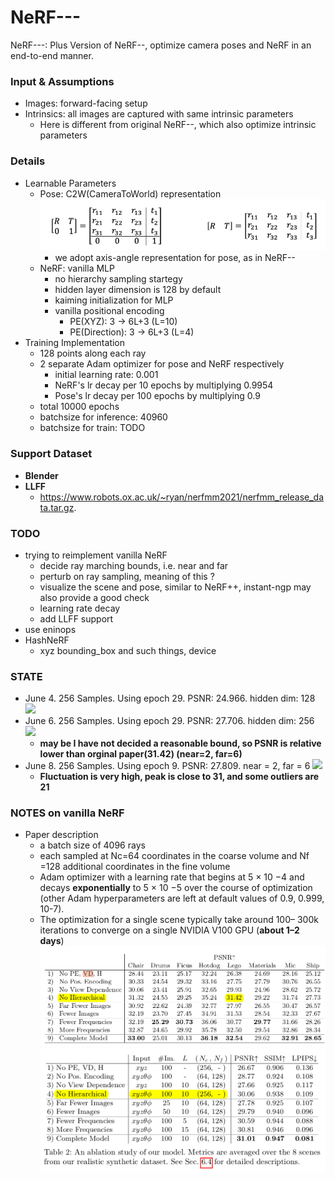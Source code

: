 # NeRF---
NeRF---: Plus Version of NeRF--, optimize camera poses and NeRF in an end-to-end manner.

### Input & Assumptions
* Images: forward-facing setup
* Intrinsics: all images are captured with same intrinsic parameters
    * Here is different from original NeRF--, which also optimize intrinsic parameters

### Details
* Learnable Parameters
    * Pose: C2W(CameraToWorld) representation![](readme_visuals/c2w_pose.png)
        * we adopt axis-angle representation for pose, as in NeRF--
    * NeRF: vanilla MLP
        * no hierarchy sampling startegy
        * hidden layer dimension is 128 by default
        * kaiming initialization for MLP
        * vanilla positional encoding
            * PE(XYZ): 3 -> 6L+3 (L=10)
            * PE(Direction): 3 -> 6L+3 (L=4)
* Training Implementation
    * 128 points along each ray
    * 2 separate Adam optimizer for pose and NeRF respectively
        * initial learning rate: 0.001
        * NeRF's lr decay per 10 epochs by multiplying 0.9954
        * Pose's lr decay per 100 epochs by multiplying 0.9
    * total 10000 epochs
    * batchsize for inference: 40960 
    * batchsize for train: TODO 

### Support Dataset
 * **Blender**
 * **LLFF** 
    * https://www.robots.ox.ac.uk/~ryan/nerfmm2021/nerfmm_release_data.tar.gz.

### TODO
 * trying to reimplement vanilla NeRF
    * decide ray marching bounds, i.e. near and far
    * perturb on ray sampling, meaning of this ?
    * visualize the scene and pose, similar to NeRF++, instant-ngp may also provide a good check
    * learning rate decay
    * add LLFF support
 * use eninops
 * HashNeRF
    * xyz bounding_box and such things, device

### STATE
 * June 4. 256 Samples. Using epoch 29. PSNR: 24.966. hidden dim: 128 ![](readme_visuals/hidden128.gif)
 * June 6. 256 Samples. Using epoch 29. PSNR: 27.706. hidden dim: 256 ![](readme_visuals/hidden256.gif)
    * **may be I have not decided a reasonable bound, so PSNR is relative lower than orginal paper(31.42) (near=2, far=6)**
 * June 8. 256 Samples. Using epoch 9. PSNR: 27.809. near = 2, far = 6 ![](readme_visuals/hidden256_near2_far6.gif)
    * **Fluctuation is very high, peak is close to 31, and some outliers are 21**

### NOTES on vanilla NeRF
 * Paper description
    * a batch size of 4096 rays
    * each sampled at Nc=64 coordinates in the coarse volume and Nf =128 additional coordinates in the fine volume
    * Adam optimizer with a learning rate that begins at 5 × 10 −4 and decays **exponentially** to 5 × 10 −5 over the course of optimization (other Adam hyperparameters are left at default values of 0.9, 0.999, 10-7).
    * The optimization for a single scene typically take around 100– 300k iterations to converge on a single NVIDIA V100 GPU (**about 1–2 days**)
    ![](readme_visuals/2023-06-06-12-19-53.png)
    ![](readme_visuals/2023-06-06-12-20-21.png)